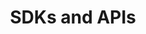 ---
layout: default
title: SDKs and APIs
nav_order: 3
parent: Development Tools & Software
has_children: true
---